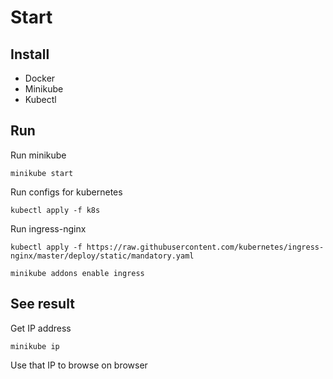 # Start

## Install

- Docker
- Minikube
- Kubectl

## Run

Run minikube

```
minikube start
```

Run configs for kubernetes

```
kubectl apply -f k8s
```

Run ingress-nginx

```
kubectl apply -f https://raw.githubusercontent.com/kubernetes/ingress-
nginx/master/deploy/static/mandatory.yaml

minikube addons enable ingress
```

## See result

Get IP address

```
minikube ip
```

Use that IP to browse on browser
